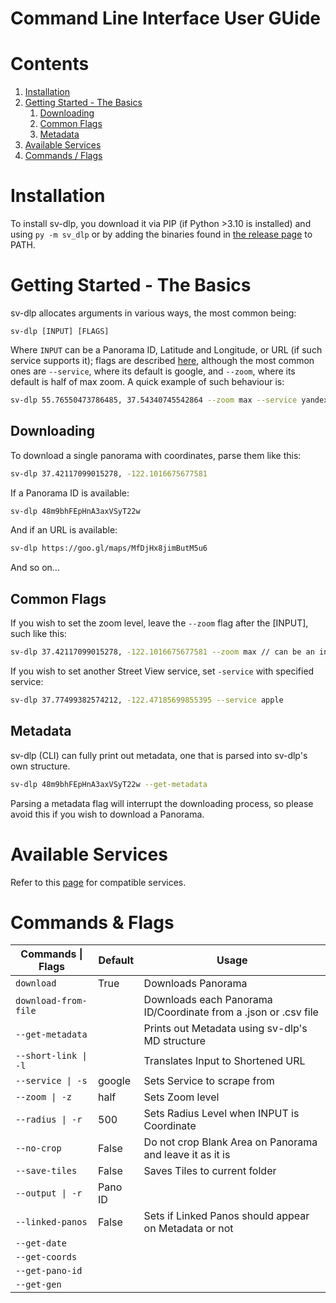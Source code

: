 # Command Line Interface User GUide

# Contents
1. [Installation](https://github.com/juanpisss/sv-dlp/wiki/Command-Line-Interface---User-Guide#installation)
2. [Getting Started - The Basics](https://github.com/juanpisss/sv-dlp/wiki/Command-Line-Interface---User-Guide#getting-started)
    1. [Downloading](https://github.com/juanpisss/sv-dlp/wiki/Command-Line-Interface---User-Guide#downloading)
    2. [Common Flags](https://github.com/juanpisss/sv-dlp/wiki/Command-Line-Interface---User-Guide#common-flags)
    3. [Metadata](https://github.com/juanpisss/sv-dlp/wiki/Command-Line-Interface---User-Guide#metadata)
3. [Available Services]()
4. [Commands / Flags](https://github.com/juanpisss/sv-dlp/wiki/Command-Line-Interface---User-Guide#commands--flags)

# Installation
To install sv-dlp, you download it via PIP (if Python >3.10 is installed) and using `py -m sv_dlp` or by adding the binaries found in [the release page](https://github.com/juanpisss/sv-dlp/releases) to PATH.

# Getting Started - The Basics
sv-dlp allocates arguments in various ways, the most common being:
```
sv-dlp [INPUT] [FLAGS]
```
Where `INPUT` can be a Panorama ID, Latitude and Longitude, or URL (if such service supports it); flags are described [here](https://github.com/juanpisss/sv-dlp/wiki/Command-Line-Interface---User-Guide#commands--flags), although the most common ones are ``--service``, where its default is google, and ``--zoom``, where its default is half of max zoom.
A quick example of such behaviour is:
```bash
sv-dlp 55.76550473786485, 37.54340745542864 --zoom max --service yandex
```

## Downloading
To download a single panorama with coordinates, parse them like this:
```bash
sv-dlp 37.42117099015278, -122.1016675677581
```
If a Panorama ID is available:
```bash
sv-dlp 48m9bhFEpHnA3axVSyT22w
```
And if an URL is available:
```bash
sv-dlp https://goo.gl/maps/MfDjHx8jimButM5u6
```
And so on...

## Common Flags
If you wish to set the zoom level, leave the ``--zoom`` flag after the [INPUT], such like this:
```bash
sv-dlp 37.42117099015278, -122.1016675677581 --zoom max // can be an integer as well
```
If you wish to set another Street View service, set ``-service`` with specified service:
```bash
sv-dlp 37.77499382574212, -122.47185699855395 --service apple
```

## Metadata
sv-dlp (CLI) can fully print out metadata, one that is parsed into sv-dlp's own structure.
```bash
sv-dlp 48m9bhFEpHnA3axVSyT22w --get-metadata
```
Parsing a metadata flag will interrupt the downloading process, so please avoid this if you
wish to download a Panorama.

# Available Services
Refer to this [page]() for compatible services.

# Commands & Flags
|   Commands \| Flags  | Default |                              Usage                              |
|----------------------|---------|-----------------------------------------------------------------|
| `download`           | True    | Downloads Panorama                                              |
| `download-from-file` |         | Downloads each Panorama ID/Coordinate from a .json or .csv file |
| `--get-metadata`     |         | Prints out Metadata using sv-dlp's MD structure                 |
| `--short-link \| -l` |         | Translates Input to Shortened URL                               |
| `--service \| -s`    | google  | Sets Service to scrape from                                     |
| `--zoom \| -z`       | half    | Sets Zoom level                                                 |
| `--radius \| -r`     | 500     | Sets Radius Level when INPUT is Coordinate                      |
| `--no-crop`          | False   | Do not crop Blank Area on Panorama and leave it as it is        |
| `--save-tiles`       | False   | Saves Tiles to current folder                                   |
| `--output \| -r`     | Pano ID |                                                                 |
| `--linked-panos`     | False   | Sets if Linked Panos should appear on Metadata or not           |
| `--get-date`         |         |                                                                 |
| `--get-coords`       |         |                                                                 |
| `--get-pano-id`      |         |                                                                 |
| `--get-gen`          |         |                                                                 |